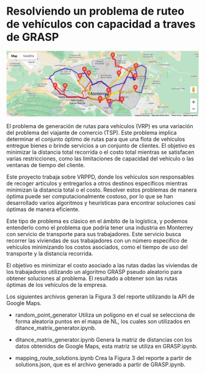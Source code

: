 # Resolviendo un problema de ruteo de vehículos con capacidad a traves de GRASP

![Rutas óptimas de Monterrey](res_routes.png)

El problema de generación de rutas para vehículos (VRP) es una variación del problema del viajante de comercio
(TSP). Este problema implica determinar el conjunto óptimo de rutas para que una flota de vehículos entregue bienes o brinde servicios a un conjunto de clientes. El objetivo es minimizar la distancia total recorrida o el costo total mientras se satisfacen varias restricciones, como las limitaciones de capacidad del vehículo o las ventanas de tiempo del cliente. 

Este proyecto trabaja sobre VRPPD, donde los vehículos son responsables de recoger artículos y entregarlos a otros destinos específicos mientras minimizan la distancia total o el costo. Resolver estos problemas de manera óptima puede ser computacionalmente costoso, por lo que se han desarrollado varios algoritmos y heurísticas para encontrar soluciones casi óptimas de manera eficiente.

Este tipo de problema es clásico en el ámbito de la logística, y podemos entenderlo como el problema que podría tener una industria en Monterrey con servicio de transporte para sus trabajadores. Este servicio busca recorrer las viviendas de sus trabajadores con un número especifico de vehículos minimizando los costos asociados, como el tiempo de uso del transporte y la distancia recorrida.

El objetivo es minimizar el costo asociado a las rutas dadas las viviendas de los trabajadores utilizando un algoritmo GRASP pseudo aleatorio para obtener soluciones al problema. El resultado a obtener son las rutas óptimas de los vehículos de la empresa.


Los siguientes archivos generan la Figura 3 del reporte utilizando la API de Google Maps.

- random_point_generator Utiliza un polígono en el cual se selecciona de forma aleatoria puntos en el mapa de NL, los cuales son utilizados en ditance_matrix_generator.ipynb.

- ditance_matrix_generator.ipynb Genera la matriz de distancias con los datos obtenidos de Google Maps, esta matriz se utiliza en GRASP.ipynb.

- mapping_route_solutions.ipynb Crea la Figura 3 del reporte a partir de solutions.json, que es el archivo generado a partir de GRASP.ipynb.
